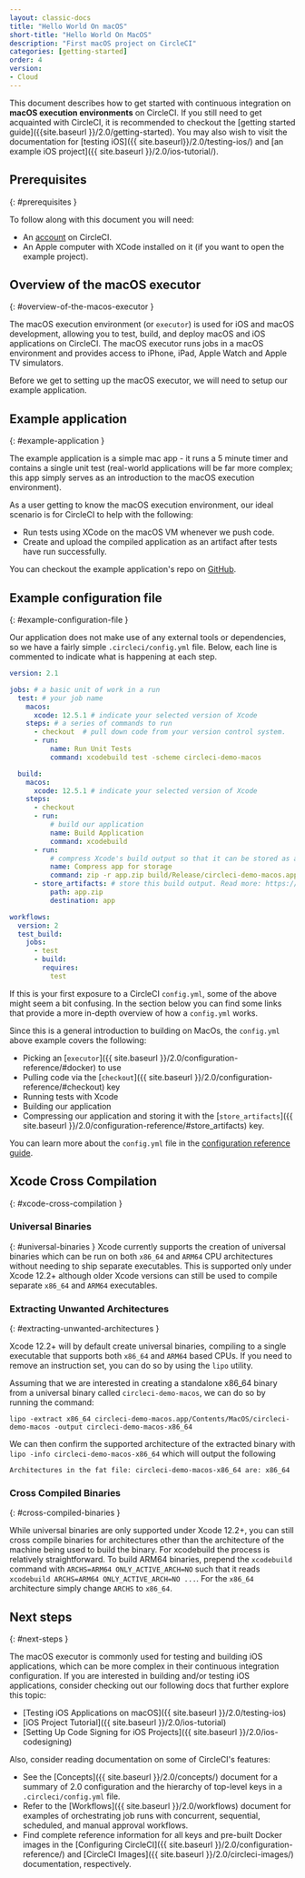 ```yaml
---
layout: classic-docs
title: "Hello World On macOS"
short-title: "Hello World On MacOS"
description: "First macOS project on CircleCI"
categories: [getting-started]
order: 4
version:
- Cloud
---
```


This document describes how to get started with continuous integration on
**macOS execution environments** on CircleCI. If you still need to get acquainted
with CircleCI, it is recommended to checkout the [getting started
guide]({{site.baseurl }}/2.0/getting-started). You may also wish to visit the
documentation for [testing iOS]({{ site.baseurl}}/2.0/testing-ios/) and [an
example iOS project]({{ site.baseurl }}/2.0/ios-tutorial/).

## Prerequisites
{: #prerequisites }

To follow along with this document you will need:

- An [account](https://circleci.com/signup/) on CircleCI.
- An Apple computer with XCode installed on it (if you want to open the example project).

## Overview of the macOS executor
{: #overview-of-the-macos-executor }

The macOS execution environment (or `executor`) is used for iOS and macOS
development, allowing you to test, build, and deploy macOS and iOS applications on
CircleCI. The macOS executor runs jobs in a macOS environment and provides access to iPhone, iPad, Apple Watch and Apple TV simulators.

Before we get to setting up the macOS executor, we will need to setup our example application.

## Example application
{: #example-application }

The example application is a simple mac app - it runs a 5 minute
timer and contains a single unit test (real-world applications
will be far more complex; this app simply serves as an introduction to the macOS
execution environment).

As a user getting to know the macOS execution environment, our ideal scenario is for CircleCI to help with the following:

- Run tests using XCode on the macOS VM whenever we push code.
- Create and upload the compiled application as an artifact after tests have run successfully.

You can checkout the example application's repo on
[GitHub](https://github.com/CircleCI-Public/circleci-demo-macos).

## Example configuration file
{: #example-configuration-file }

Our application does not make use of any external tools or dependencies, so we
have a fairly simple `.circleci/config.yml` file. Below, each line is commented
to indicate what is happening at each step.

```yaml
version: 2.1

jobs: # a basic unit of work in a run
  test: # your job name
    macos:
      xcode: 12.5.1 # indicate your selected version of Xcode
    steps: # a series of commands to run
      - checkout  # pull down code from your version control system.
      - run:
          name: Run Unit Tests
          command: xcodebuild test -scheme circleci-demo-macos

  build:
    macos:
      xcode: 12.5.1 # indicate your selected version of Xcode
    steps:
      - checkout
      - run:
          # build our application
          name: Build Application
          command: xcodebuild
      - run:
          # compress Xcode's build output so that it can be stored as an artifact
          name: Compress app for storage
          command: zip -r app.zip build/Release/circleci-demo-macos.app
      - store_artifacts: # store this build output. Read more: https://circleci.com/docs/2.0/artifacts/
          path: app.zip
          destination: app

workflows:
  version: 2
  test_build:
    jobs:
      - test
      - build:
        requires:
          test
```

If this is your first exposure to a CircleCI `config.yml`, some of the above
might seem a bit confusing. In the section below you can find some links that
provide a more in-depth overview of how a `config.yml` works.

Since this is a general introduction to building on MacOs, the `config.yml` above example covers the following:

- Picking an [`executor`]({{ site.baseurl }}/2.0/configuration-reference/#docker) to use
- Pulling code via the [`checkout`]({{ site.baseurl }}/2.0/configuration-reference/#checkout) key
- Running tests with Xcode
- Building our application
- Compressing our application and storing it with the [`store_artifacts`]({{
  site.baseurl }}/2.0/configuration-reference/#store_artifacts) key.

You can learn more about the `config.yml` file in the [configuration reference guide]({{site.baseurl}}/2.0/configuration-reference/).

## Xcode Cross Compilation
{: #xcode-cross-compilation }

### Universal Binaries
{: #universal-binaries } Xcode currently supports the creation of universal
binaries which can be run on both `x86_64` and `ARM64` CPU architectures without
needing to ship separate executables. This is supported only under Xcode 12.2+
although older Xcode versions can still be used to compile separate `x86_64` and
`ARM64` executables.

### Extracting Unwanted Architectures
{: #extracting-unwanted-architectures }

Xcode 12.2+ will by default create universal binaries, compiling to a single
executable that supports both `x86_64` and `ARM64` based CPUs. If you need to remove
an instruction set, you can do so by using the `lipo` utility.

Assuming that we are interested in creating a standalone x86_64 binary from a
universal binary called `circleci-demo-macos`, we can do so by running the
command:

```shell
lipo -extract x86_64 circleci-demo-macos.app/Contents/MacOS/circleci-demo-macos -output circleci-demo-macos-x86_64
```

We can then confirm the supported architecture of the extracted binary with
`lipo -info circleci-demo-macos-x86_64` which will output the following

```
Architectures in the fat file: circleci-demo-macos-x86_64 are: x86_64
```


### Cross Compiled Binaries
{: #cross-compiled-binaries }

While universal binaries are only supported under Xcode 12.2+, you can still
cross compile binaries for architectures other than the architecture of the
machine being used to build the binary. For xcodebuild the process is relatively
straightforward. To build ARM64 binaries, prepend the `xcodebuild` command with
`ARCHS=ARM64 ONLY_ACTIVE_ARCH=NO` such that it reads `xcodebuild ARCHS=ARM64
ONLY_ACTIVE_ARCH=NO ...`. For the `x86_64` architecture simply change `ARCHS` to
`x86_64`.

## Next steps
{: #next-steps }

The macOS executor is commonly used for testing and building iOS applications,
which can be more complex in their continuous integration configuration. If you
are interested in building and/or testing iOS applications, consider checking
out our following docs that further explore this topic:

- [Testing iOS Applications on macOS]({{ site.baseurl }}/2.0/testing-ios)
- [iOS Project Tutorial]({{ site.baseurl }}/2.0/ios-tutorial)
- [Setting Up Code Signing for iOS Projects]({{ site.baseurl }}/2.0/ios-codesigning)

Also, consider reading documentation on some of CircleCI's features:

- See the [Concepts]({{ site.baseurl }}/2.0/concepts/) document for a summary of 2.0 configuration and the hierarchy of top-level keys in a `.circleci/config.yml` file.
- Refer to the [Workflows]({{ site.baseurl }}/2.0/workflows) document for examples of orchestrating job runs with concurrent, sequential, scheduled, and manual approval workflows.
- Find complete reference information for all keys and pre-built Docker images in the [Configuring CircleCI]({{ site.baseurl }}/2.0/configuration-reference/) and [CircleCI Images]({{ site.baseurl }}/2.0/circleci-images/) documentation, respectively.
